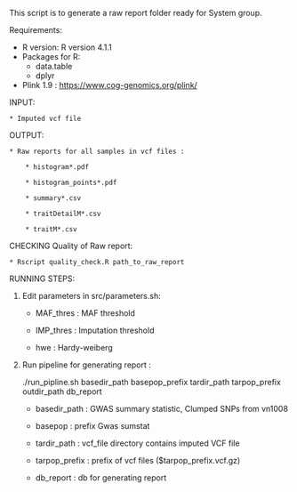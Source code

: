 This script is to generate a raw report folder ready for System group.


Requirements:

* R version: R version 4.1.1
* Packages for R: 
	* data.table 
	* dplyr
* Plink 1.9 : https://www.cog-genomics.org/plink/

INPUT:
	
	* Imputed vcf file

OUTPUT:
	
	* Raw reports for all samples in vcf files : 

		* histogram*.pdf
		
		* histogram_points*.pdf
	
		* summary*.csv
	
		* traitDetailM*.csv

		* traitM*.csv   

CHECKING Quality of Raw report:

	* Rscript quality_check.R path_to_raw_report
	

RUNNING STEPS:

1. Edit parameters in src/parameters.sh:
	
	* MAF_thres : MAF threshold
	
	* IMP_thres : Imputation threshold

	* hwe : Hardy-weiberg

2. Run pipeline for generating report :
	
	./run_pipline.sh basedir_path basepop_prefix tardir_path tarpop_prefix outdir_path db_report	
	
	* basedir_path : GWAS summary statistic, Clumped SNPs from vn1008
	
	* basepop : prefix Gwas sumstat
	
	* tardir_path : vcf_file directory contains imputed VCF file
	
	* tarpop_prefix : prefix of vcf files ($tarpop_prefix.vcf.gz)

	* db_report : db for generating report

	

	

